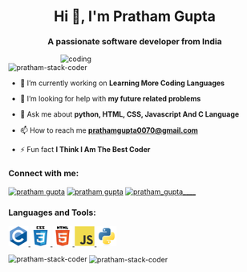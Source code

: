 <h1 align="center">Hi 👋, I'm Pratham Gupta</h1>
<h3 align="center">A passionate software developer from India</h3>

<img align="right" alt="coding" width="400" src="https://camo.githubusercontent.com/2366b34bb903c09617990fb5fff4622f3e941349e846ddb7e73df872a9d21233/68747470733a2f2f63646e2e6472696262626c652e636f6d2f75736572732f3733303730332f73637265656e73686f74732f363538313234332f6176656e746f2e676966">

<p align="left"> <img src="https://komarev.com/ghpvc/?username=pratham-stack-coder&label=Profile%20views&color=0e75b6&style=flat" alt="pratham-stack-coder" /> </p>

- 🔭 I’m currently working on **Learning More Coding Languages**

- 🤝 I’m looking for help with **my future related problems**

- 💬 Ask me about **python, HTML, CSS, Javascript And C Language**

- 📫 How to reach me **prathamgupta0070@gmail.com**

- ⚡ Fun fact **I Think I Am The Best Coder**

<h3 align="left">Connect with me:</h3>
<p align="left">
<a href="https://linkedin.com/in/pratham gupta" target="blank"><img align="center" src="https://raw.githubusercontent.com/rahuldkjain/github-profile-readme-generator/master/src/images/icons/Social/linked-in-alt.svg" alt="pratham gupta" height="30" width="40" /></a>
<a href="https://fb.com/pratham gupta" target="blank"><img align="center" src="https://raw.githubusercontent.com/rahuldkjain/github-profile-readme-generator/master/src/images/icons/Social/facebook.svg" alt="pratham gupta" height="30" width="40" /></a>
<a href="https://instagram.com/pratham_gupta____" target="blank"><img align="center" src="https://raw.githubusercontent.com/rahuldkjain/github-profile-readme-generator/master/src/images/icons/Social/instagram.svg" alt="pratham_gupta____" height="30" width="40" /></a>
</p>

<h3 align="left">Languages and Tools:</h3>
<p align="left"> <a href="https://www.cprogramming.com/" target="_blank" rel="noreferrer"> <img src="https://raw.githubusercontent.com/devicons/devicon/master/icons/c/c-original.svg" alt="c" width="40" height="40"/> </a> <a href="https://www.w3schools.com/css/" target="_blank" rel="noreferrer"> <img src="https://raw.githubusercontent.com/devicons/devicon/master/icons/css3/css3-original-wordmark.svg" alt="css3" width="40" height="40"/> </a> <a href="https://www.w3.org/html/" target="_blank" rel="noreferrer"> <img src="https://raw.githubusercontent.com/devicons/devicon/master/icons/html5/html5-original-wordmark.svg" alt="html5" width="40" height="40"/> </a> <a href="https://developer.mozilla.org/en-US/docs/Web/JavaScript" target="_blank" rel="noreferrer"> <img src="https://raw.githubusercontent.com/devicons/devicon/master/icons/javascript/javascript-original.svg" alt="javascript" width="40" height="40"/> </a> <a href="https://www.python.org" target="_blank" rel="noreferrer"> <img src="https://raw.githubusercontent.com/devicons/devicon/master/icons/python/python-original.svg" alt="python" width="40" height="40"/> </a> </p>

<p><img align="left" src="https://github-readme-stats.vercel.app/api/top-langs?username=pratham-stack-coder&show_icons=true&locale=en&layout=compact" alt="pratham-stack-coder" /></p>

<p>&nbsp;<img align="center" src="https://github-readme-stats.vercel.app/api?username=pratham-stack-coder&show_icons=true&locale=en" alt="pratham-stack-coder" /></p>

